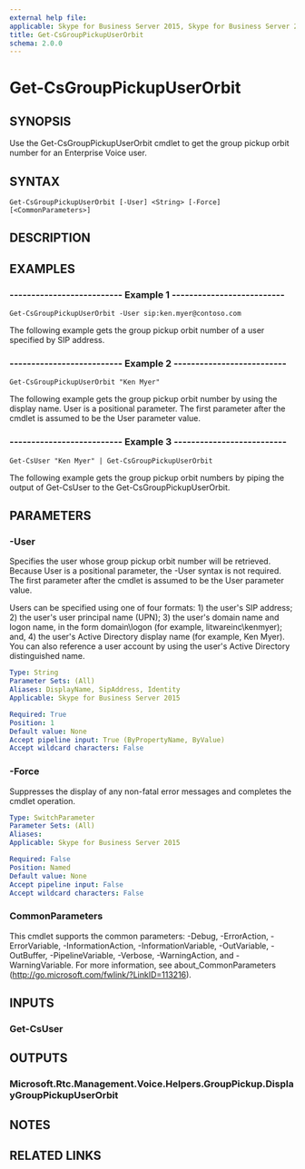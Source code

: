 ```yaml
---
external help file: 
applicable: Skype for Business Server 2015, Skype for Business Server 2019
title: Get-CsGroupPickupUserOrbit
schema: 2.0.0
---
```


# Get-CsGroupPickupUserOrbit

## SYNOPSIS
Use the Get-CsGroupPickupUserOrbit cmdlet to get the group pickup orbit number for an Enterprise Voice user.

## SYNTAX

```
Get-CsGroupPickupUserOrbit [-User] <String> [-Force] [<CommonParameters>]
```

## DESCRIPTION

## EXAMPLES

### -------------------------- Example 1 --------------------------
```
Get-CsGroupPickupUserOrbit -User sip:ken.myer@contoso.com
```

The following example gets the group pickup orbit number of a user specified by SIP address.

### -------------------------- Example 2 --------------------------
```
Get-CsGroupPickupUserOrbit "Ken Myer"
```

The following example gets the group pickup orbit number by using the display name.
User is a positional parameter.
The first parameter after the cmdlet is assumed to be the User parameter value.

### -------------------------- Example 3 --------------------------
```
Get-CsUser "Ken Myer" | Get-CsGroupPickupUserOrbit
```

The following example gets the group pickup orbit numbers by piping the output of Get-CsUser to the Get-CsGroupPickupUserOrbit.


## PARAMETERS

### -User
Specifies the user whose group pickup orbit number will be retrieved.
Because User is a positional parameter, the -User syntax is not required.
The first parameter after the cmdlet is assumed to be the User parameter value.

Users can be specified using one of four formats: 1) the user's SIP address; 2) the user's user principal name (UPN); 3) the user's domain name and logon name, in the form domain\logon (for example, litwareinc\kenmyer); and, 4) the user's Active Directory display name (for example, Ken Myer).
You can also reference a user account by using the user's Active Directory distinguished name.

```yaml
Type: String
Parameter Sets: (All)
Aliases: DisplayName, SipAddress, Identity
Applicable: Skype for Business Server 2015

Required: True
Position: 1
Default value: None
Accept pipeline input: True (ByPropertyName, ByValue)
Accept wildcard characters: False
```

### -Force
Suppresses the display of any non-fatal error messages and completes the cmdlet operation.

```yaml
Type: SwitchParameter
Parameter Sets: (All)
Aliases: 
Applicable: Skype for Business Server 2015

Required: False
Position: Named
Default value: None
Accept pipeline input: False
Accept wildcard characters: False
```

### CommonParameters
This cmdlet supports the common parameters: -Debug, -ErrorAction, -ErrorVariable, -InformationAction, -InformationVariable, -OutVariable, -OutBuffer, -PipelineVariable, -Verbose, -WarningAction, and -WarningVariable. For more information, see about_CommonParameters (http://go.microsoft.com/fwlink/?LinkID=113216).


## INPUTS

### Get-CsUser


## OUTPUTS

### Microsoft.Rtc.Management.Voice.Helpers.GroupPickup.DisplayGroupPickupUserOrbit


## NOTES


## RELATED LINKS
